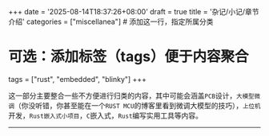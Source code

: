 +++
date = '2025-08-14T18:37:26+08:00'
draft = true
title = '杂记/小记/章节介绍'
categories = ["miscellanea"]  # 添加这一行，指定所属分类
# 可选：添加标签（tags）便于内容聚合
tags = ["rust", "embedded", "blinky"]
+++

这一部分主要整合一些不方便进行归类的内容，其中可能会涵盖`PCB`设计，`大模型微调`（你没听错，你甚至能在一个`RUST MCU`的博客里看到微调大模型的技巧），`上位机`开发，`Rust嵌入式小项目`，`C`嵌入式，`Rust`编写实用工具等内容。

---